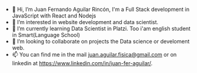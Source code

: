 - 👋 Hi, I’m Juan Fernando Aguilar Rincón, I'm a Full Stack development in JavaScript with React and Nodejs
- 👀 I’m interested in website development and data scientist.
- 🌱 I’m currently learning Data Scientist in Platzi. Too i'am english student in Smart(Language School)
- 💞️ I’m looking to collaborate on projects the Data science or develoment web.
- 📫 You can find me in the mail juan.aguilar.fisica@gmail.com or on linkedin at https://www.linkedin.com/in/juan-fer-aguilar/.

<!---
jfar1988/jfar1988 is a ✨ special ✨ repository because its `README.md` (this file) appears on your GitHub profile.
You can click the Preview link to take a look at your changes.
--->
